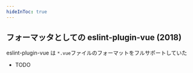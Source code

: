 ```yaml
---
hideInToc: true
---
```


## フォーマッタとしての eslint-plugin-vue (2018)

eslint-plugin-vue は `*.vue`ファイルのフォーマットをフルサポートしていた

- TODO
